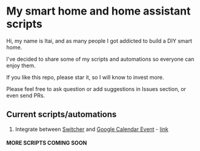# My smart home and home assistant scripts
Hi, my name is Itai, and as many people I got addicted to build a DIY smart home.

I've decided to share some of my scripts and automations so everyone can enjoy them.

If you like this repo, please star it, so I will know to invest more.

Please feel free to ask question or add suggestions in Issues section, or even send PRs.

## Current scripts/automations
1. Integrate between [Switcher](https://www.home-assistant.io/integrations/switcher_kis/) and [Google Calendar Event](https://www.home-assistant.io/integrations/calendar.google/) - [link](switcher/calendar-events)


#### MORE SCRIPTS COMING SOON